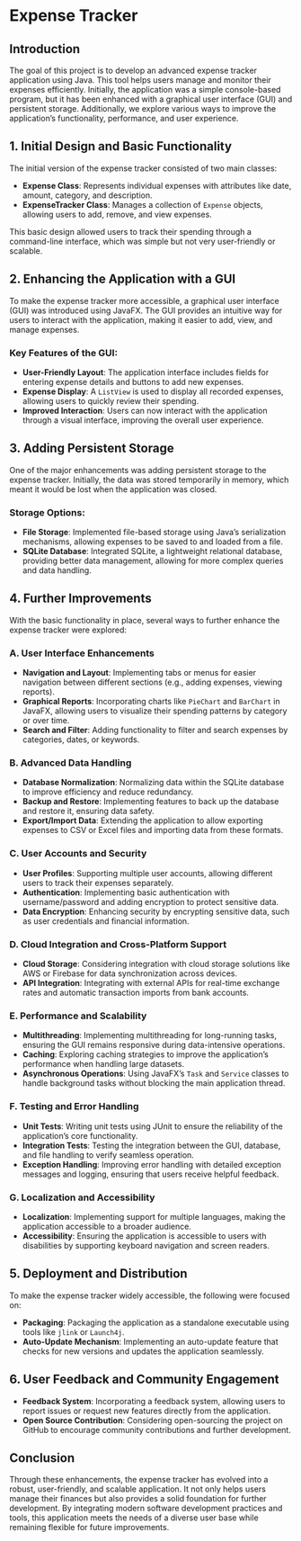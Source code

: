 # **Expense Tracker**

## **Introduction**

The goal of this project is to develop an advanced expense tracker application using Java. This tool helps users manage and monitor their expenses efficiently. Initially, the application was a simple console-based program, but it has been enhanced with a graphical user interface (GUI) and persistent storage. Additionally, we explore various ways to improve the application’s functionality, performance, and user experience.

## **1. Initial Design and Basic Functionality**

The initial version of the expense tracker consisted of two main classes:

- **Expense Class**: Represents individual expenses with attributes like date, amount, category, and description.
- **ExpenseTracker Class**: Manages a collection of `Expense` objects, allowing users to add, remove, and view expenses.

This basic design allowed users to track their spending through a command-line interface, which was simple but not very user-friendly or scalable.

## **2. Enhancing the Application with a GUI**

To make the expense tracker more accessible, a graphical user interface (GUI) was introduced using JavaFX. The GUI provides an intuitive way for users to interact with the application, making it easier to add, view, and manage expenses.

### **Key Features of the GUI:**

- **User-Friendly Layout**: The application interface includes fields for entering expense details and buttons to add new expenses.
- **Expense Display**: A `ListView` is used to display all recorded expenses, allowing users to quickly review their spending.
- **Improved Interaction**: Users can now interact with the application through a visual interface, improving the overall user experience.

## **3. Adding Persistent Storage**

One of the major enhancements was adding persistent storage to the expense tracker. Initially, the data was stored temporarily in memory, which meant it would be lost when the application was closed.

### **Storage Options:**

- **File Storage**: Implemented file-based storage using Java’s serialization mechanisms, allowing expenses to be saved to and loaded from a file.
- **SQLite Database**: Integrated SQLite, a lightweight relational database, providing better data management, allowing for more complex queries and data handling.

## **4. Further Improvements**

With the basic functionality in place, several ways to further enhance the expense tracker were explored:

### **A. User Interface Enhancements**

- **Navigation and Layout**: Implementing tabs or menus for easier navigation between different sections (e.g., adding expenses, viewing reports).
- **Graphical Reports**: Incorporating charts like `PieChart` and `BarChart` in JavaFX, allowing users to visualize their spending patterns by category or over time.
- **Search and Filter**: Adding functionality to filter and search expenses by categories, dates, or keywords.

### **B. Advanced Data Handling**

- **Database Normalization**: Normalizing data within the SQLite database to improve efficiency and reduce redundancy.
- **Backup and Restore**: Implementing features to back up the database and restore it, ensuring data safety.
- **Export/Import Data**: Extending the application to allow exporting expenses to CSV or Excel files and importing data from these formats.

### **C. User Accounts and Security**

- **User Profiles**: Supporting multiple user accounts, allowing different users to track their expenses separately.
- **Authentication**: Implementing basic authentication with username/password and adding encryption to protect sensitive data.
- **Data Encryption**: Enhancing security by encrypting sensitive data, such as user credentials and financial information.

### **D. Cloud Integration and Cross-Platform Support**

- **Cloud Storage**: Considering integration with cloud storage solutions like AWS or Firebase for data synchronization across devices.
- **API Integration**: Integrating with external APIs for real-time exchange rates and automatic transaction imports from bank accounts.

### **E. Performance and Scalability**

- **Multithreading**: Implementing multithreading for long-running tasks, ensuring the GUI remains responsive during data-intensive operations.
- **Caching**: Exploring caching strategies to improve the application’s performance when handling large datasets.
- **Asynchronous Operations**: Using JavaFX’s `Task` and `Service` classes to handle background tasks without blocking the main application thread.

### **F. Testing and Error Handling**

- **Unit Tests**: Writing unit tests using JUnit to ensure the reliability of the application’s core functionality.
- **Integration Tests**: Testing the integration between the GUI, database, and file handling to verify seamless operation.
- **Exception Handling**: Improving error handling with detailed exception messages and logging, ensuring that users receive helpful feedback.

### **G. Localization and Accessibility**

- **Localization**: Implementing support for multiple languages, making the application accessible to a broader audience.
- **Accessibility**: Ensuring the application is accessible to users with disabilities by supporting keyboard navigation and screen readers.

## **5. Deployment and Distribution**

To make the expense tracker widely accessible, the following were focused on:

- **Packaging**: Packaging the application as a standalone executable using tools like `jlink` or `Launch4j`.
- **Auto-Update Mechanism**: Implementing an auto-update feature that checks for new versions and updates the application seamlessly.

## **6. User Feedback and Community Engagement**

- **Feedback System**: Incorporating a feedback system, allowing users to report issues or request new features directly from the application.
- **Open Source Contribution**: Considering open-sourcing the project on GitHub to encourage community contributions and further development.

## **Conclusion**

Through these enhancements, the expense tracker has evolved into a robust, user-friendly, and scalable application. It not only helps users manage their finances but also provides a solid foundation for further development. By integrating modern software development practices and tools, this application meets the needs of a diverse user base while remaining flexible for future improvements.
